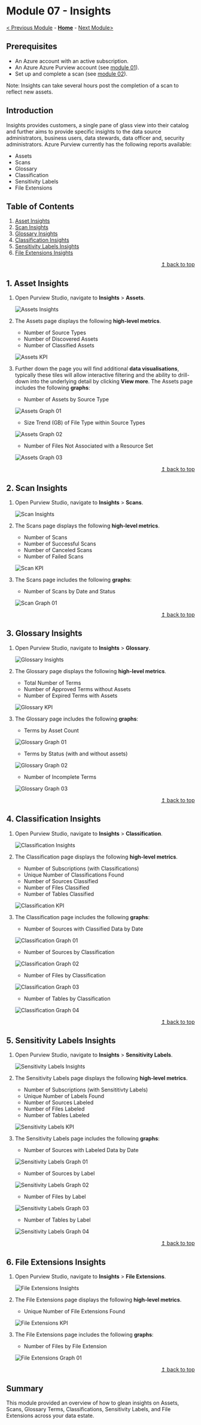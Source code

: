 # Module 07 - Insights

[< Previous Module](../modules/module06.md) - **[Home](../README.md)** - [Next Module>](../modules/module08.md)

## Prerequisites

* An Azure account with an active subscription.
* An Azure Azure Purview account (see [module 01](../modules/module01.md)).
* Set up and complete a scan (see [module 02](../modules/module02.md)).

Note: Insights can take several hours post the completion of a scan to reflect new assets.

## Introduction

Insights provides customers, a single pane of glass view into their catalog and further aims to provide specific insights to the data source administrators, business users, data stewards, data officer and, security administrators. Azure Purview currently has the following reports available:

* Assets
* Scans
* Glossary
* Classification
* Sensitivity Labels
* File Extensions

## Table of Contents

1. [Asset Insights](#1-asset-insights)
2. [Scan Insights](#2-scan-insights)
3. [Glossary Insights](#3-glossary-insights)
4. [Classification Insights](#4-classification-insights)
5. [Sensitivity Labels Insights](#5-sensitivity-labels-insights)
6. [File Extensions Insights](#6-file-extensions-insights)

<div align="right"><a href="#module-07---insights">↥ back to top</a></div>

## 1. Asset Insights

1. Open Purview Studio, navigate to **Insights** > **Assets**.

    ![Assets Insights](../images/module07/07.01-assets-insights.png)

2. The Assets page displays the following **high-level metrics**.
    * Number of Source Types
    * Number of Discovered Assets
    * Number of Classified Assets

    ![Assets KPI](../images/module07/07.02-assets-kpi.png)

3. Further down the page you will find additional **data visualisations**, typically these tiles will allow interactive filtering and the ability to drill-down into the underlying detail by clicking **View more**. The Assets page includes the following **graphs**:
    * Number of Assets by Source Type

    ![Assets Graph 01](../images/module07/07.03-assets-graph01.png)

    * Size Trend (GB) of File Type within Source Types

    ![Assets Graph 02](../images/module07/07.04-assets-graph02.png)

    * Number of Files Not Associated with a Resource Set

    ![Assets Graph 03](../images/module07/07.05-assets-graph03.png)

<div align="right"><a href="#module-07---insights">↥ back to top</a></div>

## 2. Scan Insights

1. Open Purview Studio, navigate to **Insights** > **Scans**.

    ![Scan Insights](../images/module07/07.06-scans-insights.png)

2. The Scans page displays the following **high-level metrics**.
    * Number of Scans
    * Number of Successful Scans
    * Number of Canceled Scans
    * Number of Failed Scans

    ![Scan KPI](../images/module07/07.07-scans-kpi.png)

3. The Scans page includes the following **graphs**:
    * Number of Scans by Date and Status

    ![Scan Graph 01](../images/module07/07.08-scans-graph01.png)

<div align="right"><a href="#module-07---insights">↥ back to top</a></div>

## 3. Glossary Insights

1. Open Purview Studio, navigate to **Insights** > **Glossary**.

    ![Glossary Insights](../images/module07/07.09-glossary-insights.png)

2. The Glossary page displays the following **high-level metrics**.
    * Total Number of Terms
    * Number of Approved Terms without Assets
    * Number of Expired Terms with Assets

    ![Glossary KPI](../images/module07/07.10-glossary-kpi.png)

3. The Glossary page includes the following **graphs**:
    * Terms by Asset Count

    ![Glossary Graph 01](../images/module07/07.11-glossary-graph01.png)

    * Terms by Status (with and without assets)

    ![Glossary Graph 02](../images/module07/07.12-glossary-graph02.png)

    * Number of Incomplete Terms

    ![Glossary Graph 03](../images/module07/07.13-glossary-graph03.png)

<div align="right"><a href="#module-07---insights">↥ back to top</a></div>

## 4. Classification Insights

1. Open Purview Studio, navigate to **Insights** > **Classification**.

    ![Classification Insights](../images/module07/07.14-classification-insights.png)

2. The Classification page displays the following **high-level metrics**.
    * Number of Subscriptions (with Classifications)
    * Unique Number of Classifications Found
    * Number of Sources Classified
    * Number of Files Classified
    * Number of Tables Classified

    ![Classification KPI](../images/module07/07.15-classification-kpi.png)

3. The Classification page includes the following **graphs**:
    * Number of Sources with Classified Data by Date

    ![Classification Graph 01](../images/module07/07.16-classification-graph01.png)

    * Number of Sources by Classification

    ![Classification Graph 02](../images/module07/07.17-classification-graph02.png)

    * Number of Files by Classification

    ![Classification Graph 03](../images/module07/07.18-classification-graph03.png)

    * Number of Tables by Classification

    ![Classification Graph 04](../images/module07/07.19-classification-graph04.png)

<div align="right"><a href="#module-07---insights">↥ back to top</a></div>

## 5. Sensitivity Labels Insights

1. Open Purview Studio, navigate to **Insights** > **Sensitivity Labels**.

    ![Sensitivity Labels Insights](../images/module07/07.20-labels-insights.png)

2. The Sensitivity Labels page displays the following **high-level metrics**.
    * Number of Subscriptions (with Sensititivty Labels)
    * Unique Number of Labels Found
    * Number of Sources Labeled
    * Number of Files Labeled
    * Number of Tables Labeled

    ![Sensitivity Labels KPI](../images/module07/07.21-labels-kpi.png)

3. The Sensitivity Labels page includes the following **graphs**:
    * Number of Sources with Labeled Data by Date

    ![Sensitivity Labels Graph 01](../images/module07/07.22-labels-graph01.png)

    * Number of Sources by Label

    ![Sensitivity Labels Graph 02](../images/module07/07.23-labels-graph02.png)

    * Number of Files by Label

    ![Sensitivity Labels Graph 03](../images/module07/07.24-labels-graph03.png)

    * Number of Tables by Label

    ![Sensitivity Labels Graph 04](../images/module07/07.25-labels-graph04.png)

<div align="right"><a href="#module-07---insights">↥ back to top</a></div>

## 6. File Extensions Insights

1. Open Purview Studio, navigate to **Insights** > **File Extensions**.

    ![File Extensions Insights](../images/module07/07.26-fileext-insights.png)

2. The File Extensions page displays the following **high-level metrics**.
    * Unique Number of File Extensions Found

    ![File Extensions KPI](../images/module07/07.27-fileext-kpi.png)

3. The File Extensions page includes the following **graphs**:
    * Number of Files by File Extension

    ![File Extensions Graph 01](../images/module07/07.28-fileext-graph01.png)
   
<div align="right"><a href="#module-07---insights">↥ back to top</a></div>

## Summary

This module provided an overview of how to glean insights on Assets, Scans, Glossary Terms, Classifications, Sensitivity Labels, and File Extensions across your data estate.
